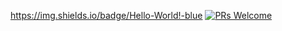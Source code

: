 https://img.shields.io/badge/Hello-World!-blue
[![PRs Welcome](https://img.shields.io/badge/PRs-welcome-brightgreen.svg?style=flat-square)](http://makeapullrequest.com)
